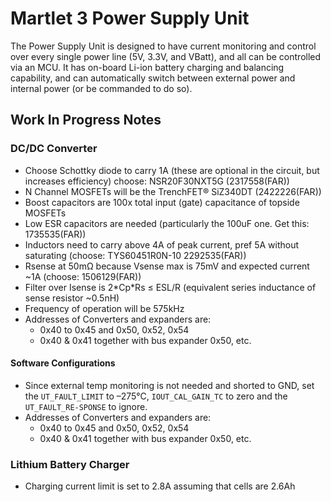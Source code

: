 # Martlet 3 Power Supply Unit

The Power Supply Unit is designed to have current monitoring and control over every single power line (5V, 3.3V, and VBatt), and all can be controlled via an MCU. It has on-board Li-ion battery charging and balancing capability, and can automatically switch between external power and internal power (or be commanded to do so).

## Work In Progress Notes
### DC/DC Converter
- Choose Schottky diode to carry 1A (these are optional in the circuit, but increases efficiency) choose: NSR20F30NXT5G (2317558(FAR))
- N Channel MOSFETs will be the TrenchFET® SiZ340DT (2422226(FAR))
- Boost capacitors are 100x total input (gate) capacitance of topside MOSFETs
- Low ESR capacitors are needed (particularly the 100uF one. Get this: 1735535(FAR))
- Inductors need to carry above 4A of peak current, pref 5A without saturating (choose: TYS60451R0N-10 2292535(FAR))
- Rsense at 50mΩ because Vsense max is 75mV and expected current ~1A (choose: 1506129(FAR))
- Filter over Isense is 2\*Cp\*Rs ≤ ESL/R (equivalent series inductance of sense resistor ~0.5nH)
- Frequency of operation will be 575kHz
- Addresses of Converters and expanders are:
    - 0x40 to 0x45 and 0x50, 0x52, 0x54
    - 0x40 & 0x41 together with bus expander 0x50, etc.
#### Software Configurations
- Since external temp monitoring is not needed and shorted to GND, set the `UT_FAULT_LIMIT` to –275°C, `IOUT_CAL_GAIN_TC` to zero and the `UT_FAULT_RE-SPONSE` to ignore.
- Addresses of Converters and expanders are:
    - 0x40 to 0x45 and 0x50, 0x52, 0x54
    - 0x40 & 0x41 together with bus expander 0x50, etc.
### Lithium Battery Charger
- Charging current limit is set to 2.8A assuming that cells are 2.6Ah